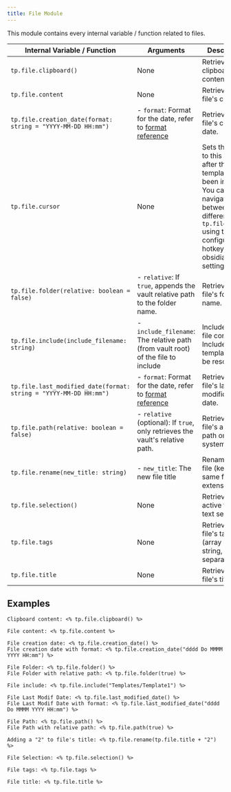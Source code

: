 ```yaml
---
title: File Module
---
```


This module contains every internal variable / function related to files.

| Internal Variable / Function                                 | Arguments                                                    | Description                                                  | Example Output              |
| ------------------------------------------------------------ | ------------------------------------------------------------ | ------------------------------------------------------------ | --------------------------- |
| `tp.file.clipboard()`                                        | None                                                         | Retrieves the clipboard's content                            | `This is my copied text`    |
| `tp.file.content`                                            | None                                                         | Retrieves the file's content                                 | `This is some content`      |
| `tp.file.creation_date(format: string = "YYYY-MM-DD HH:mm")` | - `format`: Format for the date, refer to [format reference](https://momentjs.com/docs/#/displaying/format/) | Retrieves the file's creation date.                          | `2021-01-06 20:27`          |
| `tp.file.cursor`                                             | None                                                         | Sets the cursor to this location after the template has been inserted. You can navigate between the different `tp.file.cursor` using the configured hotkey in obsidian settings. | None                        |
| `tp.file.folder(relative: boolean = false)`                  | - `relative`: If `true`, appends the vault relative path to the folder name. | Retrieves the file's folder name.                            | `Permanent Notes`           |
| `tp.file.include(include_filename: string)`                  | - `include_filename`: The relative path (from vault root) of the file to include | Includes the file content. Included file's templates will be resolved. | `Header for all my files`   |
| `tp.file.last_modified_date(format: string = "YYYY-MM-DD HH:mm")` | - `format`: Format for the date, refer to [format reference](https://momentjs.com/docs/#/displaying/format/) | Retrieves the file's last modification date.                 | `2021-01-06 20:27`          |
| `tp.file.path(relative: boolean = false)`                    | - `relative` (optional): If `true`, only retrieves the vault's relative path. | Retrieves the file's absolute path on the system.            | `/path/to/file`             |
| `tp.file.rename(new_title: string)`                          | - `new_title`: The new file title                            | Renames the file (keeps the same file extension).            | None                        |
| `tp.file.selection()`                                        | None                                                         | Retrieves the active file's text selection.                  | `Some selected text`        |
| `tp.file.tags`                                               | None                                                         | Retrieves the file's tags (array of string, comma separated) | `#note,#seedling,#obsidian` |
| `tp.file.title`                                              | None                                                         | Retrieves the file's title.                                  | `MyFile`                    |

## Examples

```
Clipboard content: <% tp.file.clipboard() %>

File content: <% tp.file.content %>

File creation date: <% tp.file.creation_date() %>
File creation date with format: <% tp.file.creation_date("dddd Do MMMM YYYY HH:mm") %>

File Folder: <% tp.file.folder() %>
File Folder with relative path: <% tp.file.folder(true) %>

File include: <% tp.file.include("Templates/Template1") %>

File Last Modif Date: <% tp.file.last_modified_date() %>
File Last Modif Date with format: <% tp.file.last_modified_date("dddd Do MMMM YYYY HH:mm") %>

File Path: <% tp.file.path() %>
File Path with relative path: <% tp.file.path(true) %>

Adding a "2" to file's title: <% tp.file.rename(tp.file.title + "2") %>

File Selection: <% tp.file.selection() %>

File tags: <% tp.file.tags %>

File title: <% tp.file.title %>
```
